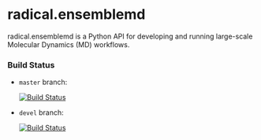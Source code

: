 # radical.ensemblemd

radical.ensemblemd is a Python API for developing and running large-scale 
Molecular Dynamics (MD) workflows. 


### Build Status
* `master` branch: 

    [![Build Status](https://travis-ci.org/radical-cybertools/radical.ensemblemd.svg?branch=master)](https://travis-ci.org/radical-cybertools/radical.ensemblemd)
* `devel` branch: 

    [![Build Status](https://travis-ci.org/radical-cybertools/radical.ensemblemd.svg?branch=devel)](https://travis-ci.org/radical-cybertools/radical.ensemblemd)  
  
